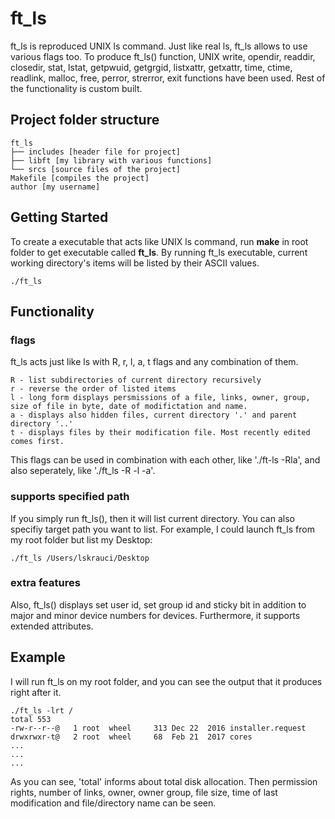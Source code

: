 # ft_ls
ft_ls is reproduced UNIX ls command. Just like real ls, ft_ls allows to use various flags too.
To produce ft_ls() function, UNIX write, opendir, readdir, closedir, stat, lstat, getpwuid, getgrgid, listxattr, getxattr, time, ctime, readlink, malloc, free, perror, strerror, exit functions have been used. Rest of the functionality is custom built.

## Project folder structure
```
ft_ls
├── includes [header file for project]
├── libft [my library with various functions]
└── srcs [source files of the project]
Makefile [compiles the project]
author [my username]
```

## Getting Started
To create a executable that acts like UNIX ls command, run **make** in root folder to get executable called **ft_ls**.
By running ft_ls executable, current working directory's items will be listed by their ASCII values.

```
./ft_ls
```
## Functionality
### flags
ft_ls acts just like ls with R, r, l, a, t flags and any combination of them.
```
R - list subdirectories of current directory recursively
r - reverse the order of listed items
l - long form displays persmissions of a file, links, owner, group,
size of file in byte, date of modifictation and name.
a - displays also hidden files, current directory '.' and parent directory '..'
t - displays files by their modification file. Most recently edited comes first.
```
This flags can be used in combination with each other, like './ft-ls -Rla', and also
seperately, like './ft_ls -R -l -a'.
### supports specified path
If you simply run ft_ls(), then it will list current directory. You can also specifiy
target path you want to list. For example, I could launch ft_ls from my root folder but list my Desktop:
```
./ft_ls /Users/lskrauci/Desktop
```
### extra features
Also, ft_ls() displays set user id, set group id and sticky bit in addition to major
and minor device numbers for devices. Furthermore, it supports extended attributes.

## Example
I will run ft_ls on my root folder, and you can see the output that it produces right after it.
```
./ft_ls -lrt /
total 553
-rw-r--r--@   1 root  wheel     313 Dec 22  2016 installer.request
drwxrwxr-t@   2 root  wheel     68  Feb 21  2017 cores
...
...
...
```
As you can see, 'total' informs about total disk allocation. Then permission rights, number of links, owner, owner group, file size, time of last modification and file/directory name can be seen.

